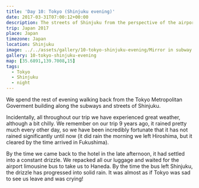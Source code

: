```yaml
---
title: 'Day 10: Tokyo (Shinjuku evening)'
date: 2017-03-31T07:00:12+00:00
description: The streets of Shinjuku from the perspective of the airport limousine bus.
trip: Japan 2017
place: Japan
timezone: Japan
location: Shinjuku
image: ../../assets/gallery/10-tokyo-shinjuku-evening/Mirror in subway (1).jpeg
gallery: 10-tokyo-shinjuku-evening
map: [35.6891,139.7008,15]
tags:
  - Tokyo
  - Shinjuku
  - night
---
```

We spend the rest of evening walking back from the Tokyo Metropolitan Goverment building along the subways and streets of Shinjuku.

Incidentally, all throughout our trip we have experienced great weather, although a bit chilly. We remember on our trip 9 years ago, it rained pretty much every other day, so we have been incredibly fortunate that it has not rained significantly until now (it did rain the morning we left Hiroshima, but it cleared by the time arrived in Fukushima).

By the time we came back to the hotel in the late afternoon, it had settled into a constant drizzle. We repacked all our luggage and waited for the airport limousine bus to take us to Haneda. By the time the bus left Shinjuku, the drizzle has progressed into solid rain. It was almost as if Tokyo was sad to see us leave and was crying!
